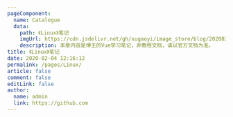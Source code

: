 ```yaml
---
pageComponent:
  name: Catalogue
  data:
    path: 《Linux》笔记
    imgUrl: https://cdn.jsdelivr.net/gh/xugaoyi/image_store/blog/20200204143633.png
    description: 本章内容是博主的Vue学习笔记，非教程文档，请以官方文档为准。
title: 《Linux》笔记
date: 2020-02-04 12:16:12
permalink: /pages/Linux/
article: false
comment: false
editLink: false
author:
  name: admin
  link: https://github.com
---
```

